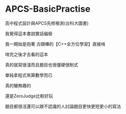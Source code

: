# APCS-BasicPractise
高中程式設計與APCS先修檢測(台科大圖書)

我覺得這本書說實話偏廢

我一開始是抱著 古頤榛的【C++全方位學習】直接啃

啃完之後才去看的這本

真的就寫很淺而且題目也很僵硬很制式

單純拿程式來算數學而已

真的蠻無趣的

還是ZeroJudge比較好玩

題目都很活還可以跟不認識的人討論題目更快更短更小的寫法
